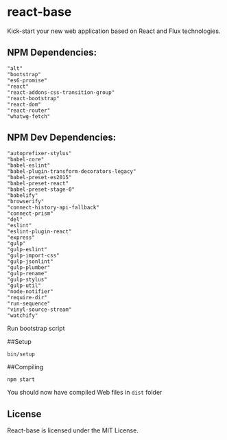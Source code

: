 # react-base
Kick-start your new web application based on React and Flux technologies.

## NPM Dependencies:
    "alt"
    "bootstrap"
    "es6-promise"
    "react"
    "react-addons-css-transition-group"
    "react-bootstrap"
    "react-dom"
    "react-router"
    "whatwg-fetch"

## NPM Dev Dependencies:
    "autoprefixer-stylus"
    "babel-core"
    "babel-eslint"
    "babel-plugin-transform-decorators-legacy"
    "babel-preset-es2015"
    "babel-preset-react"
    "babel-preset-stage-0"
    "babelify"
    "browserify"
    "connect-history-api-fallback"
    "connect-prism"
    "del"
    "eslint"
    "eslint-plugin-react"
    "express"
    "gulp"
    "gulp-eslint"
    "gulp-import-css"
    "gulp-jsonlint"
    "gulp-plumber"
    "gulp-rename"
    "gulp-stylus"
    "gulp-util"
    "node-notifier"
    "require-dir"
    "run-sequence"
    "vinyl-source-stream"
    "watchify"

Run bootstrap script

##Setup
```bash
bin/setup
```

##Compiling

```shell
npm start
```

You should now have compiled Web files in `dist` folder

License
-------

React-base is licensed under the MIT License.
